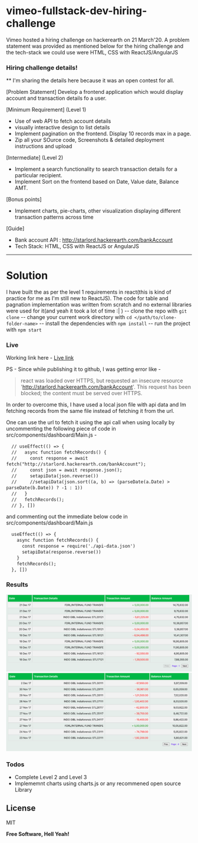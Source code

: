 # vimeo-fullstack-dev-hiring-challenge

Vimeo hosted a hiring challenge on hackerearth on 21 March'20. A problem statement was provided as mentioned below for the hiring challenge and the tech-stack we could use were HTML, CSS with ReactJS/AngularJS

### Hiring challenge details!
** I'm sharing the details here because it was an open contest for all.

[Problem Statement]
Develop a frontend application which would display account and transaction details fo a user.

[Minimum Requirement] (Level 1)
  - Use of web API to fetch account details
  - visually interactive design to list details
  - Implement pagination on the frontend. Display 10 records max in a page.
  - Zip all your SOurce code, Screenshots & detailed deployment instructions and upload

[Intermediate] (Level 2)
  - Implement a search functionality to search transaction details for a particular recipient.
  - Implement Sort on the frontend based on Date, Value date, Balance AMT.

[Bonus points]
  - Implement charts, pie-charts, other visualization displaying different transaction patterns across time

[Guide]
  - Bank account API : http://starlord.hackerearth.com/bankAccount
  - Tech Stack: HTML, CSS with ReactJS or AngularJS

---

# Solution
I have built the as per the level 1 requirements in react(this is kind of practice for me as I'm still new to ReactJS). The code for table and pagnation implementation was written from scratch and no external libraries were used for it(and yeah it took a lot of time :| )
 -- clone the repo with `git clone`
 -- change your current work directory with `cd </path/to/clone-folder-name>`
 -- install the dependencies with `npm install`
 -- run the project with `npm start`

### Live
Working link here -
[Live link](http://saur2729.github.io/vimeo-hiring-hackerearth)

PS - Since while publishing it to github, I was getting error like -
 > react was loaded over HTTPS, but requested an insecure resource 'http://starlord.hackerearth.com/bankAccount'. This request has been blocked; the content must be served over HTTPS.

In order to overcome this, I have used a local json file with api data and Im fetching records from the same file instead of fetching it from the url.

One can use the url to fetch it using the api call when using locally by uncommenting the following piece of code in src/components/dashboard/Main.js -
```
  // useEffect(() => {
  //   async function fetchRecords() {
  //     const response = await fetch("http://starlord.hackerearth.com/bankAccount");
  //     const json = await response.json();
  //     setapiData(json.reverse())
  //     //setapiData(json.sort((a, b) => (parseDate(a.Date) > parseDate(b.Date)) ? -1 : 1))
  //   }
  //   fetchRecords();
  // }, [])
```

and commenting out the immediate below code in src/components/dashboard/Main.js
```
  useEffect(() => {
    async function fetchRecords() {
      const response = require('./api-data.json')
      setapiData(response.reverse())
    }
    fetchRecords();
  }, [])
```

### Results
![Alt text](public/vimeo-pg1.png?raw=true "Page 1 display")
![Alt text](public/vimeo-pg4.png?raw=true "Page 4 display")


### Todos

 - Complete Level 2 and Level 3
 - Implememnt charts using charts.js or any recommened open source Library

License
----

MIT


**Free Software, Hell Yeah!**

